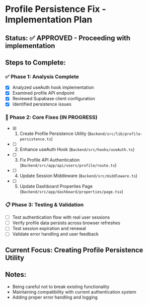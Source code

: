 # Profile Persistence Fix - Implementation Plan

## Status: ✅ APPROVED - Proceeding with implementation

## Steps to Complete:

### ✅ Phase 1: Analysis Complete
- [x] Analyzed useAuth hook implementation
- [x] Examined profile API endpoint
- [x] Reviewed Supabase client configuration
- [x] Identified persistence issues

### 🔄 Phase 2: Core Fixes (IN PROGRESS)
- [x] 1. Create Profile Persistence Utility (`Backend/src/lib/profile-persistence.ts`)
- [ ] 2. Enhance useAuth Hook (`Backend/src/hooks/useAuth.ts`)
- [ ] 3. Fix Profile API Authentication (`Backend/src/app/api/users/profile/route.ts`)
- [ ] 4. Update Session Middleware (`Backend/src/middleware.ts`)
- [ ] 5. Update Dashboard Properties Page (`Backend/src/app/dashboard/properties/page.tsx`)

### 📋 Phase 3: Testing & Validation
- [ ] Test authentication flow with real user sessions
- [ ] Verify profile data persists across browser refreshes
- [ ] Test session expiration and renewal
- [ ] Validate error handling and user feedback

## Current Focus: Creating Profile Persistence Utility

## Notes:
- Being careful not to break existing functionality
- Maintaining compatibility with current authentication system
- Adding proper error handling and logging
